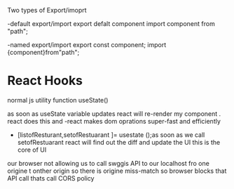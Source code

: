 Two types of Export/imoprt

-default export/import
export defalt component
import component from "path";

-named export/import
export const component;
import {component}from"path";


# React Hooks
normal js utility function
useState()

as soon as useState variable updates react will re-render my component . react does this and 
-react makes dom oprations super-fast and efficiently
- [listofResturant,setofRestuarant  ]= usestate ();as soon as we call setofRestuarant react will find out the diff and update the UI this is the core of UI 


our browser  not allowing us to call swggis API to our localhost  fro one origine t onther origin so there is origine miss-match so browser blocks that API call thats call CORS policy
